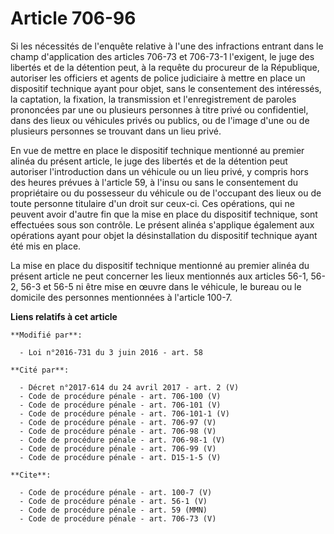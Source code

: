 # Article 706-96

Si les nécessités de l'enquête relative à l'une des infractions entrant dans le champ d'application des articles 706-73 et
706-73-1 l'exigent, le juge des libertés et de la détention peut, à la requête du procureur de la République, autoriser les
officiers et agents de police judiciaire à mettre en place un dispositif technique ayant pour objet, sans le consentement des
intéressés, la captation, la fixation, la transmission et l'enregistrement de paroles prononcées par une ou plusieurs
personnes à titre privé ou confidentiel, dans des lieux ou véhicules privés ou publics, ou de l'image d'une ou de plusieurs
personnes se trouvant dans un lieu privé. 

En vue de mettre en place le dispositif technique mentionné au premier alinéa du présent article, le juge des libertés et de
la détention peut autoriser l'introduction dans un véhicule ou un lieu privé, y compris hors des heures prévues à l'article
59, à l'insu ou sans le consentement du propriétaire ou du possesseur du véhicule ou de l'occupant des lieux ou de toute
personne titulaire d'un droit sur ceux-ci. Ces opérations, qui ne peuvent avoir d'autre fin que la mise en place du
dispositif technique, sont effectuées sous son contrôle. Le présent alinéa s'applique également aux opérations ayant pour
objet la désinstallation du dispositif technique ayant été mis en place. 

La mise en place du dispositif technique mentionné au premier alinéa du présent article ne peut concerner les lieux
mentionnés aux articles 56-1, 56-2, 56-3 et 56-5 ni être mise en œuvre dans le véhicule, le bureau ou le domicile des
personnes mentionnées à l'article 100-7.

**Liens relatifs à cet article**

	**Modifié par**:

	  - Loi n°2016-731 du 3 juin 2016 - art. 58

	**Cité par**:

	  - Décret n°2017-614 du 24 avril 2017 - art. 2 (V)
	  - Code de procédure pénale - art. 706-100 (V)
	  - Code de procédure pénale - art. 706-101 (V)
	  - Code de procédure pénale - art. 706-101-1 (V)
	  - Code de procédure pénale - art. 706-97 (V)
	  - Code de procédure pénale - art. 706-98 (V)
	  - Code de procédure pénale - art. 706-98-1 (V)
	  - Code de procédure pénale - art. 706-99 (V)
	  - Code de procédure pénale - art. D15-1-5 (V)

	**Cite**:

	  - Code de procédure pénale - art. 100-7 (V)
	  - Code de procédure pénale - art. 56-1 (V)
	  - Code de procédure pénale - art. 59 (MMN)
	  - Code de procédure pénale - art. 706-73 (V)
